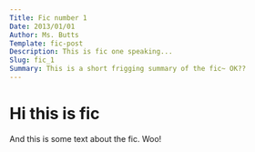 ```yaml
---
Title: Fic number 1
Date: 2013/01/01
Author: Ms. Butts
Template: fic-post
Description: This is fic one speaking...
Slug: fic_1
Summary: This is a short frigging summary of the fic~ OK??
---
```


# Hi this is fic

And this is some text about the fic. Woo!